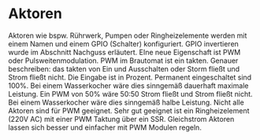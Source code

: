 # Aktoren

Aktoren wie bspw. Rührwerk, Pumpen oder Ringheizelemente werden mit einem Namen und einem GPIO (Schalter) konfiguriert. GPIO invertieren wurde im Abschnitt Nachguss erläutert. EIne neue Eigenschaft ist PWM oder Pulsweitenmodulation. PWM im Brautomat ist ein takten. Genauer beschreiben: das takten von Ein und Ausschalten oder Storm fließt und Strom fließt nicht. Die Eingabe ist in Prozent. Permanent eingeschaltet sind 100%. Bei einem Wasserkocher wäre dies sinngemäß dauerhaft maximale Leistung. Ein PWM von 50% wäre 50:50 Strom fließt und Strom fließt nicht. Bei einem Wasserkocher wäre dies sinngemäß halbe Leistung. Nicht alle Aktoren sind für PWM geeignet. Sehr gut geeignet ist ein Ringheizelement (220V AC) mit einer PWM Taktung über ein SSR. Gleichstrom Aktoren lassen sich besser und einfacher mit PWM Modulen regeln.
